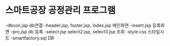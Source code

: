 # 스마트공장 공정관리 프로그램

-dbcon.jsp db연결
-header.jsp, footer.jsp, index.jsp 메인화면
-insert.jsp 등록화면
-pro.jsp db 등록
-select.jsp select2.jsp, select3.jsp 조회
-style.css 스타일시트
-smartfactory.sql DB

